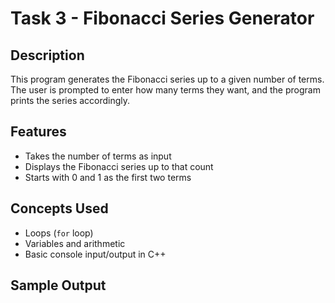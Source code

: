 # Task 3 - Fibonacci Series Generator

##  Description
This program generates the Fibonacci series up to a given number of terms. The user is prompted to enter how many terms they want, and the program prints the series accordingly.

##  Features
- Takes the number of terms as input
- Displays the Fibonacci series up to that count
- Starts with 0 and 1 as the first two terms

##  Concepts Used
- Loops (`for` loop)
- Variables and arithmetic
- Basic console input/output in C++

##  Sample Output
